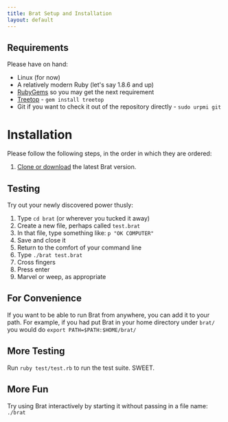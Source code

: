 ```yaml
---
title: Brat Setup and Installation
layout: default
---
```


## Requirements

Please have on hand:

* Linux (for now)
* A relatively modern Ruby (let's say 1.8.6 and up)
* [RubyGems](http://rubyforge.org/projects/rubygems/) so you may get the next requirement
* [Treetop](http://treetop.rubyforge.org/) - `gem install treetop`
* Git if you want to check it out of the repository directly - `sudo urpmi git`

# Installation

Please follow the following steps, in the order in which they are ordered:

   1. [Clone or download](http://github.com/presidentbeef/brat/tree/master) the latest Brat version.

## Testing

Try out your newly discovered power thusly:

   1. Type `cd brat` (or wherever you tucked it away)
   2. Create a new file, perhaps called `test.brat`
   3. In that file, type something like: `p "OK COMPUTER"`
   4. Save and close it
   5. Return to the comfort of your command line
   6. Type `./brat test.brat`
   7. Cross fingers
   8. Press enter
   9. Marvel or weep, as appropriate 

## For Convenience

If you want to be able to run Brat from anywhere, you can add it to your path. For example, if you had put Brat in your home directory under `brat/` you would do `export PATH=$PATH:$HOME/brat/`

## More Testing

Run `ruby test/test.rb` to run the test suite. SWEET.

## More Fun

Try using Brat interactively by starting it without passing in a file name: `./brat`
